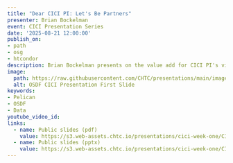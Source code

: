 ```yaml
---
title: "Dear CICI PI: Let's Be Partners"
presenter: Brian Bockelman
event: CICI Presentation Series
date: '2025-08-21 12:00:00'
publish_on:
- path
- osg
- htcondor
description: Brian Bockelman presents on the value add for CICI PI's via the OSDF and Pelican.
image:
  path: https://raw.githubusercontent.com/CHTC/presentations/main/images/cici-osdf-presentation.png
  alt: OSDF CICI Presentation First Slide
keywords:  
- Pelican
- OSDF
- Data
youtube_video_id:
links:
  - name: Public slides (pdf)
    value: https://s3.web-assets.chtc.io/presentations/cici-week-one/CICI-OSDF-21Aug2025.pdf
  - name: Public slides (pptx)
    value: https://s3.web-assets.chtc.io/presentations/cici-week-one/CICI-OSDF-21Aug2025.pptx
---
```

